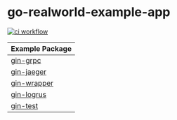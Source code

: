 # go-realworld-example-app

[![ci workflow](https://github.com/wusphinx/go-realworld-example-app/actions/workflows/ci.yml/badge.svg)](https://github.com/wusphinx/go-realworld-example-app/actions/workflows/ci.yml)

| Example Package               | 
| -------------------------------       | 
| [gin-grpc](/example/gin-grpc)         | 
| [gin-jaeger](/example/gin-jaeger)     | 
| [gin-wrapper](/example/gin-wrapper)   | 
| [gin-logrus](/example/gin-logrus)   | 
| [gin-test](/example/gin-test)   | 
